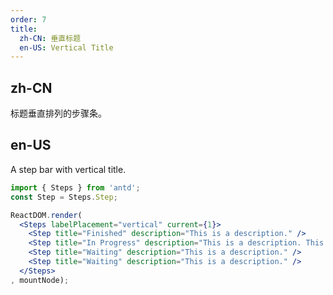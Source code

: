 ```yaml
---
order: 7
title:
  zh-CN: 垂直标题
  en-US: Vertical Title
---
```


## zh-CN

标题垂直排列的步骤条。

## en-US

A step bar with vertical title.

````jsx
import { Steps } from 'antd';
const Step = Steps.Step;

ReactDOM.render(
  <Steps labelPlacement="vertical" current={1}>
    <Step title="Finished" description="This is a description." />
    <Step title="In Progress" description="This is a description. This is a description." />
    <Step title="Waiting" description="This is a description." />
    <Step title="Waiting" description="This is a description." />
  </Steps>
, mountNode);
````
